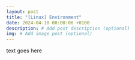 ```yaml
---
layout: post
title: "[Linux] Environment"
date: 2024-04-10 00:00:00 +0100
description: # Add post description (optional)
img: # Add image post (optional)
---
```


text goes here